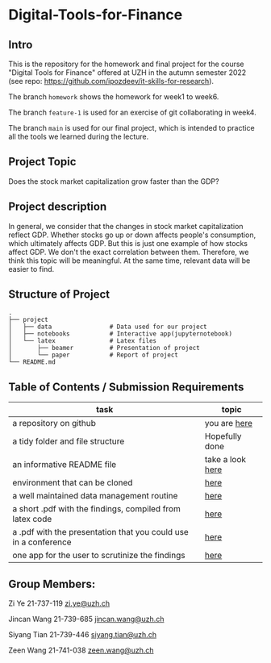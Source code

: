 # Digital-Tools-for-Finance
## Intro
This is the repository for the homework and final project for the course "Digital Tools for Finance" offered at UZH in the autumn semester 2022 (see repo: https://github.com/ipozdeev/it-skills-for-research). 

The branch `homework` shows the homework for week1 to week6.

The branch `feature-1` is used for an exercise of git collaborating in week4.

The branch `main` is used for our final project, which is intended to practice all the tools we learned during the lecture. 


## Project Topic
Does the stock market capitalization grow faster than the GDP?

## Project description
In general, we consider that the changes in stock market capitalization reflect GDP. Whether stocks go up or down affects people's consumption, which ultimately affects GDP. But this is just one example of how stocks affect GDP. We don't the exact correlation between them. Therefore, we think this topic will be meaningful. At the same time, relevant data will be easier to find.

## Structure of Project
    .
    ├── project
    │   ├── data                # Data used for our project
    │   ├── notebooks           # Interactive app(jupyternotebook)
    │   └── latex               # Latex files
    │       ├── beamer          # Presentation of project
    │       └── paper           # Report of project
    └── README.md

## Table of Contents / Submission Requirements
| task    | topic
| ----    | ----
| a repository on github  | you are [here](https://github.com/Zion-W9/Digital-Tools-for-Finance) 
| a tidy folder and file structure  | Hopefully done
| an informative README file  | take a look [here](https://github.com/Zion-W9/Digital-Tools-for-Finance/blob/main/README.md) 
| environment that can be cloned  | [here]()
| a well maintained data management routine  | [here]()
| a short .pdf with the findings, compiled from latex code  | [here](https://github.com/Zion-W9/Digital-Tools-for-Finance/tree/master/latex/paper)
| a .pdf with the presentation that you could use in a conference | [here](https://github.com/Zion-W9/Digital-Tools-for-Finance/tree/master/latex/beamer)
| one app for the user to scrutinize the findings | [here](https://github.com/Zion-W9/Digital-Tools-for-Finance/tree/master/notebooks)

## Group Members:

Zi Ye
21-737-119
zi.ye@uzh.ch

Jincan Wang
21-739-685
jincan.wang@uzh.ch

Siyang Tian
21-739-446
siyang.tian@uzh.ch

Zeen Wang
21-741-038
zeen.wang@uzh.ch
